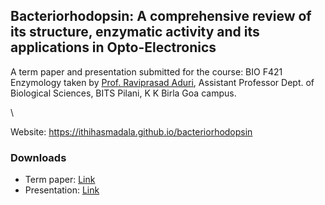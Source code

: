 ## Bacteriorhodopsin: A comprehensive review of its structure, enzymatic activity and its applications in Opto-Electronics

A term paper and presentation submitted for the course: BIO F421 Enzymology taken by [Prof. Raviprasad Aduri](https://universe.bits-pilani.ac.in/goa/aduri/profile), Assistant Professor Dept. of Biological Sciences, BITS Pilani, K K Birla Goa campus.

\\

Website: https://ithihasmadala.github.io/bacteriorhodopsin

### Downloads

- Term paper: [Link](https://github.com/ithihasmadala/bacteriorhodopsin/raw/master/Bacteriorhodopsin-Term%20Paper.pdf)
- Presentation: [Link](https://github.com/ithihasmadala/bacteriorhodopsin/raw/master/Bacteriorhodopsin-Presentation_compressed.pdf)